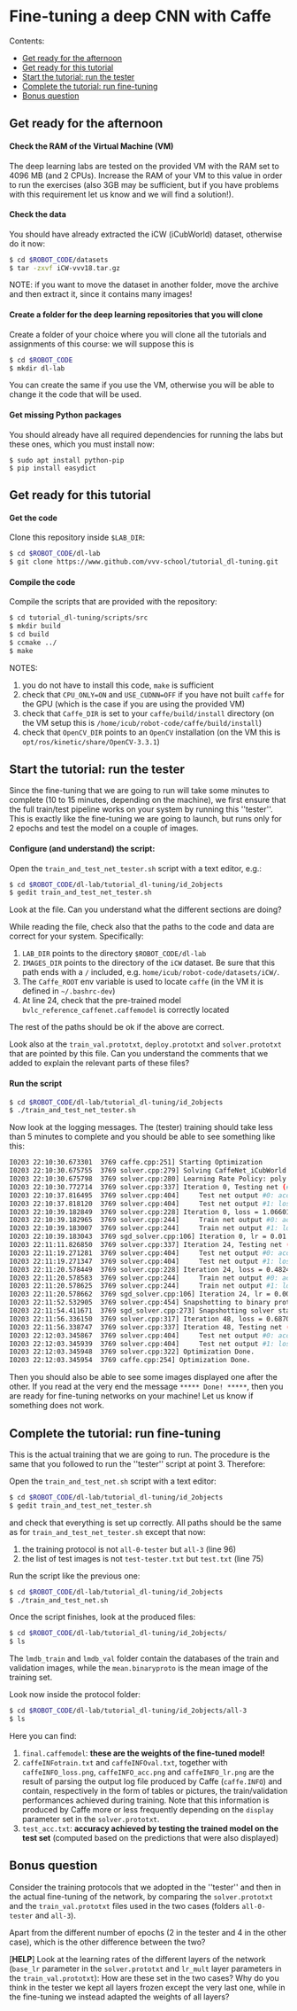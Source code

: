 # Fine-tuning a deep CNN with Caffe

Contents:

* [Get ready for the afternoon](#get-ready-for-the_afternoon)
* [Get ready for this tutorial](#get-ready-for-this-tutorial)
* [Start the tutorial: run the tester](#start-the-tutorial-run-the-tester)
* [Complete the tutorial: run fine-tuning](#complete-the-tutorial-run-fine-tuning)
* [Bonus question](#bonus-question)

## Get ready for the afternoon

#### Check the RAM of the Virtual Machine (VM)

The deep learning labs are tested on the provided VM with the RAM set to 4096 MB (and 2 CPUs). Increase the RAM of your VM to this value in order to run the exercises (also 3GB may be sufficient, but if you have problems with this requirement let us know and we will find a solution!).

#### Check the data

You should have already extracted the iCW (iCubWorld) dataset, otherwise do it now:

```sh
$ cd $ROBOT_CODE/datasets
$ tar -zxvf iCW-vvv18.tar.gz
```
NOTE: if you want to move the dataset in another folder, move the archive and then extract it, since it contains many images!

#### Create a folder for the deep learning repositories that you will clone

Create a folder of your choice where you will clone all the tutorials and assignments of this course: we will suppose this is

```sh
$ cd $ROBOT_CODE
$ mkdir dl-lab
```
You can create the same if you use the VM, otherwise you will be able to change it the code that will be used.

#### Get missing Python packages

You should already have all required dependencies for running the labs but these ones, which you must install now:

```
$ sudo apt install python-pip
$ pip install easydict
```

## Get ready for this tutorial

#### Get the code

Clone this repository inside `$LAB_DIR`:

```sh
$ cd $ROBOT_CODE/dl-lab
$ git clone https://www.github.com/vvv-school/tutorial_dl-tuning.git
```

#### Compile the code

Compile the scripts that are provided with the repository:

```sh
$ cd tutorial_dl-tuning/scripts/src
$ mkdir build
$ cd build
$ ccmake ../
$ make
```

NOTES:

1. you do not have to install this code, `make` is sufficient
2. check that `CPU_ONLY=ON` and `USE_CUDNN=OFF` if you have not built `caffe` for the GPU (which is the case if you are using the provided VM)
3. check that `Caffe_DIR` is set to your `caffe/build/install` directory (on the VM setup this is `/home/icub/robot-code/caffe/build/install`)
4. check that `OpenCV_DIR` points to an `OpenCV` installation (on the VM this is `opt/ros/kinetic/share/OpenCV-3.3.1`)

## Start the tutorial: run the tester

Since the fine-tuning that we are going to run will take some minutes to complete (10 to 15 minutes, depending on the machine), we first ensure that the full train/test pipeline works on your system by running this ''tester''. This is exactly like the fine-tuning we are going to launch, but runs only for 2 epochs and test the model on a couple of images.

#### Configure (and understand) the script:

Open the `train_and_test_net_tester.sh` script with a text editor, e.g.:

```sh
$ cd $ROBOT_CODE/dl-lab/tutorial_dl-tuning/id_2objects
$ gedit train_and_test_net_tester.sh
```

Look at the file. Can you understand what the different sections are doing?

While reading the file, check also that the paths to the code and data are correct for your system. Specifically:

1. `LAB_DIR` points to the directory `$ROBOT_CODE/dl-lab`
2. `IMAGES_DIR` points to the directory of the `iCW` dataset. Be sure that this path ends with a `/` included, e.g. `home/icub/robot-code/datasets/iCW/`.
3. The `Caffe_ROOT` env variable is used to locate `caffe` (in the VM it is defined in `~/.bashrc-dev`)
4. At line 24, check that the pre-trained model `bvlc_reference_caffenet.caffemodel` is correctly located

The rest of the paths should be ok if the above are correct.

Look also at the `train_val.prototxt`, `deploy.prototxt` and `solver.prototxt` that are pointed by this file. Can you understand the comments that we added to explain the relevant parts of these files?

#### Run the script

```sh
$ cd $ROBOT_CODE/dl-lab/tutorial_dl-tuning/id_2objects
$ ./train_and_test_net_tester.sh
```

Now look at the logging messages. The (tester) training should take less than 5 minutes to complete and you should be able to see something like this:

```sh
I0203 22:10:30.673301  3769 caffe.cpp:251] Starting Optimization
I0203 22:10:30.675755  3769 solver.cpp:279] Solving CaffeNet_iCubWorld
I0203 22:10:30.675798  3769 solver.cpp:280] Learning Rate Policy: poly
I0203 22:10:30.772714  3769 solver.cpp:337] Iteration 0, Testing net (#0)
I0203 22:10:37.816495  3769 solver.cpp:404]     Test net output #0: accuracy = 0.526042
I0203 22:10:37.818120  3769 solver.cpp:404]     Test net output #1: loss = 0.722712 (* 1 = 0.722712 loss)
I0203 22:10:39.182849  3769 solver.cpp:228] Iteration 0, loss = 1.06601
I0203 22:10:39.182965  3769 solver.cpp:244]     Train net output #0: accuracy = 0.34375
I0203 22:10:39.183007  3769 solver.cpp:244]     Train net output #1: loss = 1.06601 (* 1 = 1.06601 loss)
I0203 22:10:39.183043  3769 sgd_solver.cpp:106] Iteration 0, lr = 0.01
I0203 22:11:11.826850  3769 solver.cpp:337] Iteration 24, Testing net (#0)
I0203 22:11:19.271281  3769 solver.cpp:404]     Test net output #0: accuracy = 1
I0203 22:11:19.271347  3769 solver.cpp:404]     Test net output #1: loss = 6.33019e-06 (* 1 = 6.33019e-06 loss)
I0203 22:11:20.578449  3769 solver.cpp:228] Iteration 24, loss = 0.482432
I0203 22:11:20.578583  3769 solver.cpp:244]     Train net output #0: accuracy = 0.96875
I0203 22:11:20.578625  3769 solver.cpp:244]     Train net output #1: loss = 0.482432 (* 1 = 0.482432 loss)
I0203 22:11:20.578662  3769 sgd_solver.cpp:106] Iteration 24, lr = 0.00707107
I0203 22:11:52.532905  3769 solver.cpp:454] Snapshotting to binary proto file icw_iter_48.caffemodel
I0203 22:11:54.411671  3769 sgd_solver.cpp:273] Snapshotting solver state to binary proto file icw_iter_48.solverstate
I0203 22:11:56.336150  3769 solver.cpp:317] Iteration 48, loss = 0.687042
I0203 22:11:56.338747  3769 solver.cpp:337] Iteration 48, Testing net (#0)
I0203 22:12:03.345867  3769 solver.cpp:404]     Test net output #0: accuracy = 0.994792
I0203 22:12:03.345939  3769 solver.cpp:404]     Test net output #1: loss = 0.0168321 (* 1 = 0.0168321 loss)
I0203 22:12:03.345948  3769 solver.cpp:322] Optimization Done.
I0203 22:12:03.345954  3769 caffe.cpp:254] Optimization Done.
```

Then you should also be able to see some images displayed one after the other. If you read at the very end the message `***** Done! *****`, then you are ready for fine-tuning networks on your machine! Let us know if something does not work.

## Complete the tutorial: run fine-tuning

This is the actual training that we are going to run. The procedure is the same that you followed to run the ''tester'' script at point 3. Therefore:

Open the `train_and_test_net.sh` script with a text editor:

```sh
$ cd $ROBOT_CODE/dl-lab/tutorial_dl-tuning/id_2objects
$ gedit train_and_test_net_tester.sh
```

and check that everything is set up correctly. All paths should be the same as for `train_and_test_net_tester.sh` except that now:

1. the training protocol is not `all-0-tester` but `all-3` (line 96)
2. the list of test images is not `test-tester.txt` but `test.txt` (line 75)

Run the script like the previous one:

```sh
$ cd $ROBOT_CODE/dl-lab/tutorial_dl-tuning/id_2objects
$ ./train_and_test_net.sh
```

Once the script finishes, look at the produced files:

```sh
$ cd $ROBOT_CODE/dl-lab/tutorial_dl-tuning/id_2objects/
$ ls
```
The `lmdb_train` and `lmdb_val` folder contain the databases of the train and validation images, while the `mean.binaryproto` is the mean image of the training set.

Look now inside the protocol folder:

```sh
$ cd $ROBOT_CODE/dl-lab/tutorial_dl-tuning/id_2objects/all-3
$ ls
```
Here you can find:

1. `final.caffemodel`: **these are the weights of the fine-tuned model!**
2. `caffeINFotrain.txt` and `caffeINFOval.txt`, together with `caffeINFO_loss.png`, `caffeINFO_acc.png` and `caffeINFO_lr.png` are the result of parsing the output log file produced by Caffe (`caffe.INFO`) and contain, respectively in the form of tables or pictures, the train/validation performances achieved during training. Note that this information is produced by Caffe more or less frequently depending on the `display` parameter set in the `solver.prototxt`.
2. `test_acc.txt`: **accuracy achieved by testing the trained model on the test set** (computed based on the predictions that were also displayed)

## Bonus question

Consider the training protocols that we adopted in the ''tester'' and then in the actual fine-tuning of the network, by comparing the `solver.prototxt` and the `train_val.prototxt` files used in the two cases (folders `all-0-tester` and `all-3`).

Apart from the different number of epochs (2 in the tester and 4 in the other case), which is the other difference between the two?

[**HELP**] Look at the learning rates of the different layers of the network (`base_lr` parameter in the `solver.prototxt` and `lr_mult` layer parameters in the `train_val.prototxt`): How are these set in the two cases? Why do you think in the tester we kept all layers frozen except the very last one, while in the fine-tuning we instead adapted the weights of all layers?

